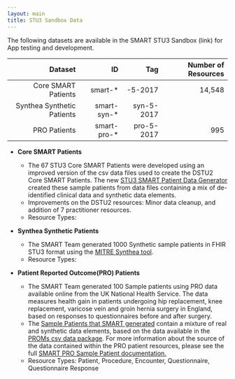 ```yaml
---
layout: main
title: STU3 Sandbox Data
---
```


The following datasets are available in the SMART STU3 Sandbox (link) for App testing and development.

| Dataset                     | ID            | Tag          | Number of Resources  |
| ---------------------------:|--------------:| ------------:| --------------------:|
| Core SMART Patients         |smart-*        |    -5-2017   |14,548                |
|  Synthea Synthetic Patients |smart-syn-*    | syn-5-2017   |                      |
| PRO Patients                |smart-pro-*    | pro-5-2017   |995                   |



* **Core SMART Patients** 
  * The 67 STU3 Core SMART Patients were developed using an improved version of the csv data files used to create the DSTU2 Core SMART Patients. The new [STU3 SMART Patient Data Generator](https://github.com/smart-on-fhir/sample-patients-stu3) created these sample patients from data files containing a mix of de-identified clinical data and synthetic data elements.
  * Improvements on the DSTU2 resources: Minor data cleanup, and addition of 7 practitioner resources.  
  * Resource Types:
 
* **Synthea Synthetic Patients**
  * The SMART Team generated 1000 Synthetic sample patients in FHIR STU3 format using the [MITRE Synthea tool](https://github.com/synthetichealth/synthea/wiki). 
  * Resource Types:
 
* **Patient Reported Outcome(PRO) Patients**
  * The SMART Team generated 100 Sample patients using PRO data available online from the UK National Health Service. The data measures health gain in patients undergoing hip replacement, knee replacement, varicose vein and groin hernia surgery in England, based on responses to questionnaires before and after surgery.
  * The [Sample Patients that SMART generated](https://github.com/smart-on-fhir/sample-patients-prom) contain a mixture of real and synthetic data elements, based on the data available in the [PROMs csv data package](http://content.digital.nhs.uk/catalogue/PUB23908). For more information about the source of the data contained within the PRO patient resources, please see the full [SMART PRO Sample Patient documentation.](https://github.com/smart-on-fhir/smart-on-fhir.github.io/blob/master/profiles/PRO-full.md)  
  * Resource Types: Patient, Procedure, Encounter, Questionnaire, Questionnaire Response
